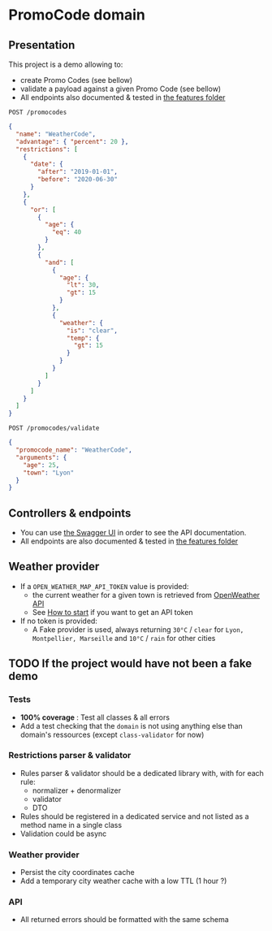 # PromoCode domain


## Presentation

This project is a demo allowing to:
- create Promo Codes (see bellow)
- validate a payload against a given Promo Code (see bellow)
- All endpoints also documented & tested in [the features folder](../api/test/features)

`POST /promocodes`
```json
{
  "name": "WeatherCode",
  "advantage": { "percent": 20 },
  "restrictions": [
    {
      "date": {
        "after": "2019-01-01",
        "before": "2020-06-30"
      }
    },
    {
      "or": [
        {
          "age": {
            "eq": 40
          }
        },
        {
          "and": [
            {
              "age": {
                "lt": 30,
                "gt": 15
              }
            },
            {
              "weather": {
                "is": "clear",
                "temp": {
                  "gt": 15
                }
              }
            }
          ]
        }
      ]
    }
  ]
}
```

`POST /promocodes/validate`
```json
{
  "promocode_name": "WeatherCode",
  "arguments": {
    "age": 25,
    "town": "Lyon"
  }
}
```

## Controllers & endpoints

- You can use [the Swagger UI](http://api.localtest.me/_doc) in order to see the API documentation.
- All endpoints are also documented & tested in [the features folder](../api/test/features)

## Weather provider

- If a `OPEN_WEATHER_MAP_API_TOKEN` value is provided:
    - the current weather for a given town is retrieved from [OpenWeather API](https://openweathermap.org/api)
    - See [How to start](https://openweathermap.org/api/one-call-3) if you want to get an API token
- If no token is provided:
    - A Fake provider is used, always returning `30°C` / `clear` for `Lyon, Montpellier, Marseille` and `10°C` / `rain` for other cities

## TODO If the project would have not been a fake demo

### Tests

- **100% coverage** : Test all classes & all errors
- Add a test checking that the `domain` is not using anything else than domain's ressources (except `class-validator` for now)

### Restrictions parser & validator

- Rules parser & validator should be a dedicated library with, with for each rule:
  - normalizer + denormalizer
  - validator
  - DTO
- Rules should be registered in a dedicated service and not listed as a method name in a single class
- Validation could be async

### Weather provider

- Persist the city coordinates cache
- Add a temporary city weather cache with a low TTL (1 hour ?)

### API

- All returned errors should be formatted with the same schema
